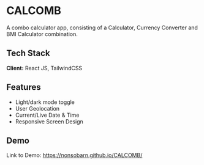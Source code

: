 
# CALCOMB

A combo calculator app, consisting of a Calculator, Currency Converter and BMI Calculator combination.

## Tech Stack

**Client:** React JS, TailwindCSS




## Features

- Light/dark mode toggle
- User Geolocation
- Current/Live Date & Time
- Responsive Screen Design



## Demo

Link to Demo:
https://nonsobarn.github.io/CALCOMB/


